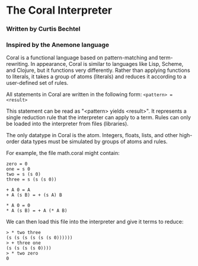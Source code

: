 
# The Coral Interpreter
### Written by Curtis Bechtel
### Inspired by the Anemone language

Coral is a functional language based on pattern-matching and term-rewriting. In
appearance, Coral is similar to languages like Lisp, Scheme, and Clojure, but
it functions very differently. Rather than applying functions to literals, it
takes a group of atoms (literals) and reduces it according to a user-defined set
of rules.

All statements in Coral are written in the following form:
`<pattern> = <result>`

This statement can be read as "\<pattern> yields \<result>". It represents a
single reduction rule that the interpreter can apply to a term. Rules can only
be loaded into the interpreter from files (libraries).

The only datatype in Coral is the atom. Integers, floats, lists, and other
high-order data types must be simulated by groups of atoms and rules.

For example, the file math.coral might contain:

```
zero = 0
one = s 0
two = s (s 0)
three = s (s (s 0))

+ A 0 = A
+ A (s B) = + (s A) B

* A 0 = 0
* A (s B) = + A (* A B)
```
    
We can then load this file into the interpreter and give it terms to reduce:

```
> * two three
(s (s (s (s (s (s 0))))))
> + three one
(s (s (s (s 0))))
> * two zero
0
```
